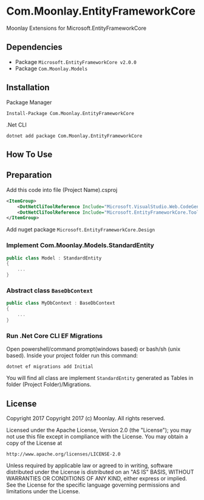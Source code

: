 # Com.Moonlay.EntityFrameworkCore
Moonlay Extensions for Microsoft.EntityFrameworkCore

## Dependencies
- Package `Microsoft.EntityFrameworkCore v2.0.0`
- Package `Com.Moonlay.Models`

## Installation
Package Manager
```
Install-Package Com.Moonlay.EntityFrameworkCore
```

.Net CLI
```
dotnet add package Com.Moonlay.EntityFrameworkCore
```

## How To Use

## Preparation
Add this code into file (Project Name).csproj
```xml
<ItemGroup>
    <DotNetCliToolReference Include="Microsoft.VisualStudio.Web.CodeGeneration.Tools" Version="2.0.0" />
    <DotNetCliToolReference Include="Microsoft.EntityFrameworkCore.Tools.DotNet" Version="2.0.0" />
</ItemGroup>
```
Add nuget package `Microsoft.EntityFrameworkCore.Design`

### Implement Com.Moonlay.Models.StandardEntity

```cs
public class Model : StandardEntity
{
    ...
}
```

### Abstract class `BaseDbContext`
```cs
public class MyDbContext : BaseDbContext 
{
    ...
}
```

### Run .Net Core CLI EF Migrations
Open powershell/command prompt(windows based) or bash/sh (unix based). Inside your project folder run this command:
```
dotnet ef migrations add Initial
```
You will find all class are implement `StandardEntity` generated as Tables in folder (Project Folder)/Migrations.



## License

Copyright 2017 Copyright 2017 (c) Moonlay. All rights reserved.

Licensed under the Apache License, Version 2.0 (the "License");
you may not use this file except in compliance with the License.
You may obtain a copy of the License at

    http://www.apache.org/licenses/LICENSE-2.0

Unless required by applicable law or agreed to in writing, software
distributed under the License is distributed on an "AS IS" BASIS,
WITHOUT WARRANTIES OR CONDITIONS OF ANY KIND, either express or implied.
See the License for the specific language governing permissions and
limitations under the License.